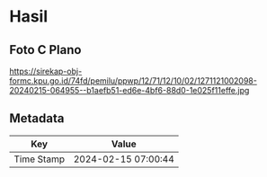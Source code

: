 # Hasil

## Foto C Plano

https://sirekap-obj-formc.kpu.go.id/74fd/pemilu/ppwp/12/71/12/10/02/1271121002098-20240215-064955--b1aefb51-ed6e-4bf6-88d0-1e025f11effe.jpg


## Metadata

| Key        | Value               |
| ---------- | ------------------- |
| Time Stamp | 2024-02-15 07:00:44 |



